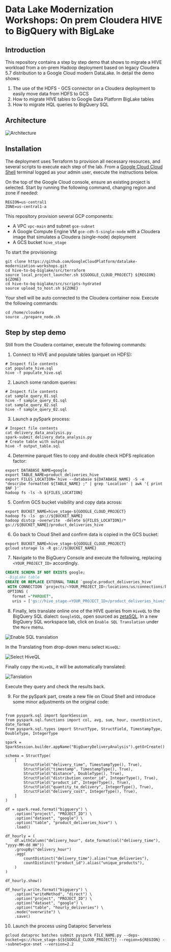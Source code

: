 # Data Lake Modernization Workshops: On prem Cloudera HIVE to BigQuery with BigLake

## Introduction

This repository contains a step by step demo that shows to migrate a HIVE workload from a on-prem Hadoop deployment based on legacy Cloudera 5.7 distribution to a Google Cloud modern DataLake.
In detail the demo shows:

1. The use of the HDFS - GCS connector on a Cloudera deployment to easily move data from HDFS to GCS
2. How to migrate HIVE tables to Google Data Platform BigLake tables
3. How to migrate HQL queries to BigQuery SQL

## Architecture

![Architecture](assets/01.png)

## Installation

The deployment uses Terraform to provision all necessary resources, and several scripts to execute each step of the lab.
From a [Google Cloud Cloud Shell](https://cloud.google.com/shell) terminal logged as your admin user, execute the instructions below.

On the top of the Google Cloud console, ensure an existing project is selected. Start by running the following command, changing region and zone if needed:

```console
REGION=us-central1
ZONE=us-central1-a

```

This repository provision several GCP components:

* A VPC `vpc-main` and subnet `gce-subnet` 
* A Google Compute Engine VM `gce-cdh-5-single-node` with a Cloudera image that simulates a Cloudera (single-node) deployment
* A GCS bucket `hive_stage` 

To start the provisioning:

```console
git clone https://github.com/GoogleCloudPlatform/datalake-modernization-workshops.git
cd hive-to-bq-biglake/src/terraform
source local_project_launcher.sh ${GOOGLE_CLOUD_PROJECT} ${REGION} ${ZONE}
cd hive-to-bq-biglake/src/scripts-hydrated
source upload_to_host.sh ${ZONE}

```

Your shell will be auto connected to the Cloudera container now. Execute the following commands:

```console
cd /home/cloudera
source ./prepare_node.sh

```

## Step by step demo

Still from the Cloudera container, execute the following commands:

1. Connect to HIVE and populate tables (parquet on HDFS):

```console
# Inspect file contents
cat populate_hive.sql
hive -f populate_hive.sql

```

2. Launch some random queries:

```console
# Inspect file contents
cat sample_query_01.sql
hive -f sample_query_01.sql
cat sample_query_02.sql
hive -f sample_query_02.sql

```

3. Launch a pySpark process:

```console
# Inspect file contents
cat delivery_data_analysis.py
spark-submit delivery_data_analysis.py
# Create table with output
hive -f output_table.sql

```


4. Determine parquet files to copy and double check HDFS replication factor:

```console
export DATABASE_NAME=google
export TABLE_NAME=product_deliveries_hive
export FILES_LOCATION=`hive --database ${DATABASE_NAME} -S -e "describe formatted ${TABLE_NAME} ;" | grep 'Location' | awk '{ print $NF }'`
hadoop fs -ls -h ${FILES_LOCATION}

```

5. Confirm GCS bucket visibility and copy data across:

```console
export BUCKET_NAME=hive_stage-${GOOGLE_CLOUD_PROJECT} 
hadoop fs -ls  gs://${BUCKET_NAME}
hadoop distcp -overwrite  -delete ${FILES_LOCATION}/* gs://${BUCKET_NAME}/product_deliveries_hive

```

6. Go back to Cloud Shell and confirm data is copied in the GCS bucket:

```console
export BUCKET_NAME=hive_stage-${GOOGLE_CLOUD_PROJECT} 
gcloud storage ls -R gs://${BUCKET_NAME}

```

7. Navigate to the BigQuery Console and execute the following, replacing `<YOUR_PROJECT_ID>` accordingly.

```sql
CREATE SCHEMA IF NOT EXISTS google;
--BigLake table
CREATE OR REPLACE EXTERNAL TABLE `google.product_deliveries_hive`
 WITH CONNECTION `projects/<YOUR_PROJECT_ID>/locations/us/connections/biglake-connection`
 OPTIONS (
   format ="PARQUET",
   uris = ['gs://hive_stage-<YOUR_PROJECT_ID>/product_deliveries_hive/*']);
```

8. Finally, lets translate online one of the HIVE queries from `HiveQL` to the BigQuery SQL dialect: `GoogleSQL`, open sourced as [zetaSQL](https://github.com/google/zetasql). In a new BigQuery SQL workspace tab, click on `Enable SQL Translation` under the `More` menu.

![Enable SQL translation](assets/02.png)

In the Translating from drop-down menu select `HiveQL`:

![Select HiveQL](assets/03.png)

Finally copy the `HiveQL`, it will be automatically translated:

![Tanslation](assets/04.png)

Execute they query and check the results back.

9. For the pySpark part, create a new file on Cloud Shell and introduce some minor adjustments on the original code:

```console

from pyspark.sql import SparkSession
from pyspark.sql.functions import col, avg, sum, hour, countDistinct, date_format
from pyspark.sql.types import StructType, StructField, TimestampType, DoubleType, IntegerType

spark = SparkSession.builder.appName("BigQueryDeliveryAnalysis").getOrCreate()

schema = StructType(
    [
        StructField("delivery_time", TimestampType(), True),
        StructField("timestamp", TimestampType(), True),
        StructField("distance", DoubleType(), True),
        StructField("distribution_center_id", IntegerType(), True),
        StructField("product_id", IntegerType(), True),
        StructField("quantity_to_delivery", IntegerType(), True),
        StructField("delivery_cost", IntegerType(), True),
    ]
)

df = spark.read.format("bigquery") \
    .option("project", "PROJECT_ID") \
    .option("dataset", "google") \
    .option("table", "product_deliveries_hive") \
    .load()

df_hourly = (
    df.withColumn("delivery_hour", date_format(col("delivery_time"), "yyyy-MM-dd HH"))
    .groupBy("delivery_hour")
    .agg(
        countDistinct("delivery_time").alias("num_deliveries"),
        countDistinct("product_id").alias("unique_products"),
    )
)

df_hourly.show()

df_hourly.write.format("bigquery") \
    .option("writeMethod", "direct") \
    .option("project", "PROJECT_ID") \
    .option("dataset", "google") \
    .option("table", "hourly_deliveries") \
    .mode("overwrite") \
    .save()

```

10. Launch the process using Dataproc Serverless

```console
gcloud dataproc batches submit pyspark FILE_NAME.py --deps-bucket=gs://hive_stage-${${GOOGLE_CLOUD_PROJECT}} --region=${REGION} --subnet=gce-snet --version=2.2

```
